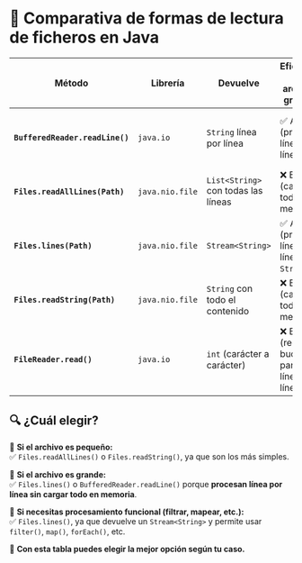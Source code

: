 # 📂 Comparativa de formas de lectura de ficheros en Java

| Método | Librería | Devuelve | Eficiencia en archivos grandes | Simplicidad | Comentarios |
|--------|---------|----------|-------------------------------|-------------|-------------|
| **`BufferedReader.readLine()`** | `java.io` | `String` línea por línea | ✅ Alta (procesa línea a línea) | ❌ Menos simple (requiere `while`) | Método tradicional, útil si necesitas control sobre la lectura |
| **`Files.readAllLines(Path)`** | `java.nio.file` | `List<String>` con todas las líneas | ❌ Baja (carga todo en memoria) | ✅ Simple | Ideal para archivos pequeños |
| **`Files.lines(Path)`** | `java.nio.file` | `Stream<String>` | ✅ Alta (procesa línea a línea con `Stream`) | ✅ Muy simple | Recomendado para archivos grandes y procesamiento funcional |
| **`Files.readString(Path)`** | `java.nio.file` | `String` con todo el contenido | ❌ Baja (carga todo en memoria) | ✅ Súper simple | Perfecto para archivos pequeños |
| **`FileReader.read()`** | `java.io` | `int` (carácter a carácter) | ❌ Baja (requiere bucle para leer línea a línea) | ❌ Poco práctico | Uso poco recomendado, `BufferedReader` es mejor opción |

## 🔍 ¿Cuál elegir?

📌 **Si el archivo es pequeño:**  
✅ `Files.readAllLines()` o `Files.readString()`, ya que son los más simples.

📌 **Si el archivo es grande:**  
✅ `Files.lines()` o `BufferedReader.readLine()` porque **procesan línea por línea sin cargar todo en memoria**.

📌 **Si necesitas procesamiento funcional (filtrar, mapear, etc.):**  
✅ `Files.lines()`, ya que devuelve un `Stream<String>` y permite usar `filter()`, `map()`, `forEach()`, etc.

🚀 **Con esta tabla puedes elegir la mejor opción según tu caso.**